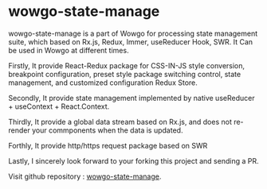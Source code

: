 # wowgo-state-manage

wowgo-state-manage is a part of Wowgo for processing state management suite, which based on Rx.js, Redux, Immer, useReducer Hook, SWR.
It Can be used in Wowgo at different times.

Firstly, It provide React-Redux package for CSS-IN-JS style conversion, breakpoint configuration, preset style package switching control, state management, and customized configuration Redux Store.

Secondly, It provide state management implemented by native useReducer + useContext + React.Context.

Thirdly, It provide a global data stream based on Rx.js, and does not re-render your commponents when the data is updated.

Forthly, It provide http/https request package based on SWR

Lastly, I sincerely look forward to your forking this project and sending a PR.

Visit github repository : [wowgo-state-manage](https://github.com/taiwanhua/wowgo-state-manage).



<!--
wowgo-state-manage 為Wow一部分針對於處理狀態管理的套件，基於 Rx.js、Redux、Immer、useReduce Hook、SWR，
可在不同時機於Wowgo中使用:

一、提供React-Redux封裝，用於物件對CSS-IN-JS樣式轉換、斷點配置、預設樣式包切換控管、狀態管理、客製化配置Redux Store
二、提供原生useReducer + useContext + React.Context 實現的狀態管理
三、基於Rx.js提供全局數據流，且在更新數據時不重新渲染畫面
四、基於SWR提供數據請求封裝

真心期待您Fork 本專案並發送PR，
訪問 github 倉儲 : [wowgo-state-manage](https://github.com/taiwanhua/wowgo-state-manage).
-->

